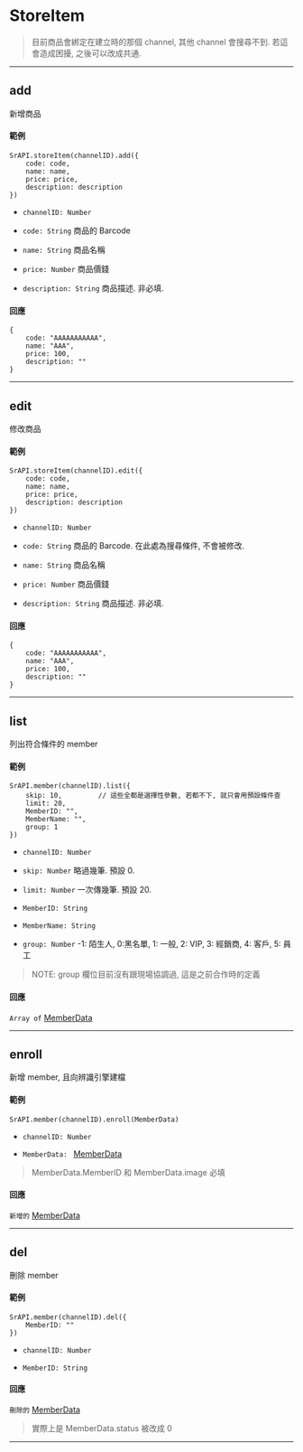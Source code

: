 # StoreItem

> 目前商品會綁定在建立時的那個 channel, 其他 channel 會搜尋不到. 若這會造成困擾, 之後可以改成共通.

---

## add

新增商品

#### 範例

```
SrAPI.storeItem(channelID).add({
    code: code,
    name: name,
    price: price,
    description: description
})
```

- `channelID: Number`

- `code: String` 商品的 Barcode

- `name: String` 商品名稱

- `price: Number` 商品價錢

- `description: String` 商品描述. 非必填.


#### 回應

```
{
    code: "AAAAAAAAAAA",
    name: "AAA",
    price: 100,
    description: ""
}
```

---

## edit

修改商品

#### 範例

```
SrAPI.storeItem(channelID).edit({
    code: code,
    name: name,
    price: price,
    description: description
})
```

- `channelID: Number`

- `code: String` 商品的 Barcode. 在此處為搜尋條件, 不會被修改.

- `name: String` 商品名稱

- `price: Number` 商品價錢

- `description: String` 商品描述. 非必填.


#### 回應

```
{
    code: "AAAAAAAAAAA",
    name: "AAA",
    price: 100,
    description: ""
}
```

---

## list

列出符合條件的 member

#### 範例

```
SrAPI.member(channelID).list({
    skip: 10,         // 這些全都是選擇性參數, 若都不下, 就只會用預設條件查 
    limit: 20,
    MemberID: "",
    MemberName: "",
    group: 1
})
```

- `channelID: Number`

- `skip: Number` 略過幾筆. 預設 0.

- `limit: Number` 一次傳幾筆. 預設 20.

- `MemberID: String` 

- `MemberName: String` 

- `group: Number` -1: 陌生人, 0:黑名單, 1: 一般, 2: VIP, 3: 經銷商, 4: 客戶, 5: 員工

> NOTE: group 欄位目前沒有跟現場協調過, 這是之前合作時的定義

#### 回應

`Array of` [MemberData](https://github.com/Org08/sdb-nexus/blob/master/docs/API/SrAPI/MemberData.md)

---

## enroll

新增 member, 且向辨識引擎建檔

#### 範例

```
SrAPI.member(channelID).enroll(MemberData)
```

- `channelID: Number`

- `MemberData: ` [MemberData](https://github.com/Org08/sdb-nexus/blob/master/docs/API/SrAPI/MemberData.md)

> MemberData.MemberID 和 MemberData.image 必填

#### 回應

`新增的` [MemberData](https://github.com/Org08/sdb-nexus/blob/master/docs/API/SrAPI/MemberData.md)

---

## del

刪除 member

#### 範例

```
SrAPI.member(channelID).del({
    MemberID: ""
})
```

- `channelID: Number`

- `MemberID: String` 

#### 回應

`刪除的` [MemberData](https://github.com/Org08/sdb-nexus/blob/master/docs/API/SrAPI/MemberData.md)

> 實際上是 MemberData.status 被改成 0

---
